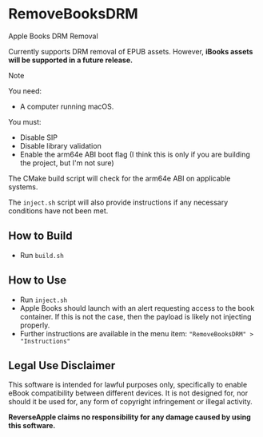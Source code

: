 # RemoveBooksDRM
Apple Books DRM Removal

Currently supports DRM removal of EPUB assets. However, **iBooks assets will be supported in a future release.**

> [!NOTE]
> 
> You need:
> - A computer running macOS.
> 
> You must: 
> - Disable SIP
> - Disable library validation
> - Enable the arm64e ABI boot flag (I think this is only if you are building the project, but I'm not sure)
>
> The CMake build script will check for the arm64e ABI on applicable systems.
> 
> The `inject.sh` script will also provide instructions if any necessary conditions have not been met.

## How to Build
- Run `build.sh`

## How to Use
- Run `inject.sh`
- Apple Books should launch with an alert requesting access to the book container.
If this is not the case, then the payload is likely not injecting properly.
- Further instructions are available in the menu item: `"RemoveBooksDRM" > "Instructions"`

## Legal Use Disclaimer

This software is intended for lawful purposes only, specifically to enable eBook compatibility between different devices.
It is not designed for, nor should it be used for, any form of copyright infringement or illegal activity.

**ReverseApple claims no responsibility for any damage caused by using this software.**
